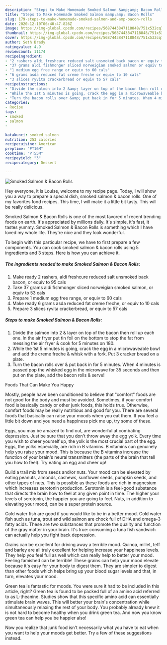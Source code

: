```yaml
---
description: "Steps to Make Homemade Smoked Salmon &amp;amp; Bacon Rolls"
title: "Steps to Make Homemade Smoked Salmon &amp;amp; Bacon Rolls"
slug: 179-steps-to-make-homemade-smoked-salmon-and-amp-bacon-rolls
date: 2020-12-10T06:40:47.826Z
image: https://img-global.cpcdn.com/recipes/5687443847118848/751x532cq70/smoked-salmon-bacon-rolls-recipe-main-photo.jpg
thumbnail: https://img-global.cpcdn.com/recipes/5687443847118848/751x532cq70/smoked-salmon-bacon-rolls-recipe-main-photo.jpg
cover: https://img-global.cpcdn.com/recipes/5687443847118848/751x532cq70/smoked-salmon-bacon-rolls-recipe-main-photo.jpg
author: Seth Brady
ratingvalue: 4.9
reviewcount: 11174
recipeingredient:
- "2 rashers aldi freshcure reduced salt unsmoked back bacon or equiv to 95 cals"
- "37 grams aldi fishmonger sliced norweigian smoked salmon or equiv to 53 cals"
- "1 medium egg free range or equiv to 60 cals"
- "6 grams asda reduced fat creme freche or equiv to 10 cals"
- "3 slices ryvita crackerbread or equiv to 57 cals"
recipeinstructions:
- "Divide the salmon into 2 &amp; layer on top of the bacon then roll up each one. In the air fryer put tin foil on the bottom to stop the fat from messing the air fryer &amp; cook for 5 minutes on 180."
- "While the 1st 5 minutes is going, crack the egg in a microwaveable bowl and add the creme freche &amp; whisk with a fork. Put 3 cracker bread on a plate."
- "Turn the bacon rolls over &amp; put back in for 5 minutes. When 4 minutes is passed pop the whisked egg in the microwave for 35 seconds and then put on the plate, add the bacon rolls &amp; serve!"
categories:
- Recipe
tags:
- smoked
- salmon
- 

katakunci: smoked salmon  
nutrition: 253 calories
recipecuisine: American
preptime: "PT16M"
cooktime: "PT55M"
recipeyield: "3"
recipecategory: Dessert

---
```



![Smoked Salmon &amp; Bacon Rolls](https://img-global.cpcdn.com/recipes/5687443847118848/751x532cq70/smoked-salmon-bacon-rolls-recipe-main-photo.jpg)

Hey everyone, it is Louise, welcome to my recipe page. Today, I will show you a way to prepare a special dish, smoked salmon &amp; bacon rolls. One of my favorites food recipes. This time, I will make it a little bit tasty. This will be really delicious.

Smoked Salmon &amp; Bacon Rolls is one of the most favored of recent trending foods on earth. It's appreciated by millions daily. It's simple, it's fast, it tastes yummy. Smoked Salmon &amp; Bacon Rolls is something which I have loved my whole life. They're nice and they look wonderful.




To begin with this particular recipe, we have to first prepare a few components. You can cook smoked salmon &amp; bacon rolls using 5 ingredients and 3 steps. Here is how you can achieve it.

<!--inarticleads1-->

##### The ingredients needed to make Smoked Salmon &amp; Bacon Rolls:

1. Make ready 2 rashers, aldi freshcure reduced salt unsmoked back bacon, or equiv to 95 cals
1. Take 37 grams aldi fishmonger sliced norweigian smoked salmon, or equiv to 53 cals
1. Prepare 1 medium egg free range, or equiv to 60 cals
1. Make ready 6 grams asda reduced fat creme freche, or equiv to 10 cals
1. Prepare 3 slices ryvita crackerbread, or equiv to 57 cals




<!--inarticleads2-->

##### Steps to make Smoked Salmon &amp; Bacon Rolls:

1. Divide the salmon into 2 &amp; layer on top of the bacon then roll up each one. In the air fryer put tin foil on the bottom to stop the fat from messing the air fryer &amp; cook for 5 minutes on 180.
1. While the 1st 5 minutes is going, crack the egg in a microwaveable bowl and add the creme freche &amp; whisk with a fork. Put 3 cracker bread on a plate.
1. Turn the bacon rolls over &amp; put back in for 5 minutes. When 4 minutes is passed pop the whisked egg in the microwave for 35 seconds and then put on the plate, add the bacon rolls &amp; serve!




Foods That Can Make You Happy


Mostly, people have been conditioned to believe that "comfort" foods are not good for the body and must be avoided. Sometimes, if your comfort food is basically candy or other junk foods, this holds true. Otherwise, comfort foods may be really nutritious and good for you. There are several foods that basically can raise your moods when you eat them. If you feel a little bit down and you need a happiness pick me up, try some of these.

Eggs, you may be amazed to find out, are wonderful at combating depression. Just be sure that you don't throw away the egg yolk. Every time you wish to cheer yourself up, the yolk is the most crucial part of the egg. Eggs, the yolks especially, are rich in B vitamins. B vitamins can genuinely help you raise your mood. This is because the B vitamins increase the function of your brain's neural transmitters (the parts of the brain that tell you how to feel). Try eating an egg and cheer up!

Build a trail mix from seeds and/or nuts. Your mood can be elevated by eating peanuts, almonds, cashews, sunflower seeds, pumpkin seeds, and other types of nuts. This is possible as these foods are rich in magnesium which increases serotonin production. Serotonin is a feel-good substance that directs the brain how to feel at any given point in time. The higher your levels of serotonin, the happier you are going to feel. Nuts, in addition to elevating your mood, can be a super protein source.

Cold water fish are good if you would like to be in a better mood. Cold water fish such as tuna, trout and wild salmon are chock full of DHA and omega-3 fatty acids. These are two substances that promote the quality and function of the gray matter in your brain. It's true: consuming a tuna fish sandwich can actually help you fight back depression. 

Grains can be excellent for driving away a terrible mood. Quinoa, millet, teff and barley are all truly excellent for helping increase your happiness levels. They help you feel full as well which can really help to better your mood. Feeling famished can be terrible! These grains can help your mood elevate because it's easy for your body to digest them. They are simpler to digest than other foods which helps bring up your blood sugar levels and that, in turn, elevates your mood.

Green tea is fantastic for moods. You were sure it had to be included in this article, right? Green tea is found to be packed full of an amino acid referred to as L-theanine. Studies show that this specific amino acid can essentially stimulate brain waves. This will better your brain's concentration while simultaneously relaxing the rest of your body. You probably already knew it is not hard to become healthy when you drink green tea. And now you know green tea can help you be happier also!

Now you realize that junk food isn't necessarily what you have to eat when you want to help your moods get better. Try  a few  of  these  suggestions  instead.

